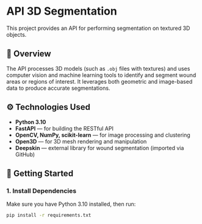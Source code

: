 # API 3D Segmentation

This project provides an API for performing segmentation on textured 3D objects.

## 🧠 Overview

The API processes 3D models (such as `.obj` files with textures) and uses computer vision and machine learning tools to identify and segment wound areas or regions of interest. It leverages both geometric and image-based data to produce accurate segmentations.

## ⚙️ Technologies Used

- **Python 3.10**
- **FastAPI** — for building the RESTful API
- **OpenCV, NumPy, scikit-learn** — for image processing and clustering
- **Open3D** — for 3D mesh rendering and manipulation
- **Deepskin** — external library for wound segmentation (imported via GitHub)

## 🚀 Getting Started

### 1. Install Dependencies

Make sure you have Python 3.10 installed, then run:

```bash
pip install -r requirements.txt
